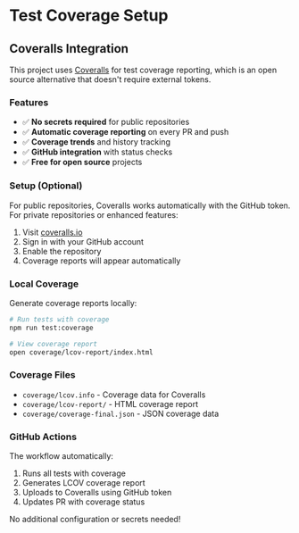 # Test Coverage Setup

## Coveralls Integration

This project uses [Coveralls](https://coveralls.io/) for test coverage reporting, which is an open source alternative that doesn't require external tokens.

### Features

- ✅ **No secrets required** for public repositories
- ✅ **Automatic coverage reporting** on every PR and push
- ✅ **Coverage trends** and history tracking
- ✅ **GitHub integration** with status checks
- ✅ **Free for open source** projects

### Setup (Optional)

For public repositories, Coveralls works automatically with the GitHub token. For private repositories or enhanced features:

1. Visit [coveralls.io](https://coveralls.io/)
2. Sign in with your GitHub account
3. Enable the repository
4. Coverage reports will appear automatically

### Local Coverage

Generate coverage reports locally:

```bash
# Run tests with coverage
npm run test:coverage

# View coverage report
open coverage/lcov-report/index.html
```

### Coverage Files

- `coverage/lcov.info` - Coverage data for Coveralls
- `coverage/lcov-report/` - HTML coverage report
- `coverage/coverage-final.json` - JSON coverage data

### GitHub Actions

The workflow automatically:

1. Runs all tests with coverage
2. Generates LCOV coverage report
3. Uploads to Coveralls using GitHub token
4. Updates PR with coverage status

No additional configuration or secrets needed!
